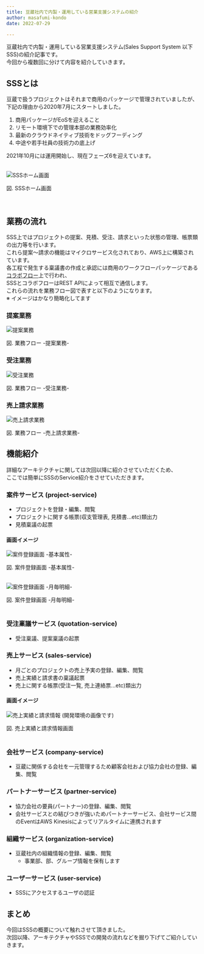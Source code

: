 ```yaml
---
title: 豆蔵社内で内製・運用している営業支援システムの紹介
author: masafumi-kondo
date: 2022-07-29

---
```


豆蔵社内で内製・運用している営業支援システム(Sales Support System 以下SSS)の紹介記事です。  
今回から複数回に分けて内容を紹介していきます。


## SSSとは
豆蔵で扱うプロジェクトはそれまで商用のパッケージで管理されていましたが、  
下記の理由から2020年7月にスタートしました。  
 
1. 商用パッケージがEoSを迎えること  
2. リモート環境下での管理本部の業務効率化  
3. 最新のクラウドネイティブ技術をドッグフーディング  
4. 中途や若手社員の技術力の底上げ  

2021年10月には運用開始し、現在フェーズ6を迎えています。    
  
&nbsp;   
![SSSホーム画面](/img/sss/sss_0.png "SSSホーム画面２")  
<div>図. SSSホーム画面</div>

&nbsp;

## 業務の流れ

SSS上ではプロジェクトの提案、見積、受注、請求といった状態の管理、帳票類の出力等を行います。    
これら提案～請求の機能はマイクロサービス化されており、AWS上に構築されています。  
各工程で発生する稟議書の作成と承認には商用のワークフローパッケージである [コラボフロー](https://www.collabo-style.co.jp/)上で行われ、  
SSSとコラボフローはREST APIによって相互で通信します。  
これらの流れを業務フロー図で表すと以下のようになります。  
※ イメージはかなり簡略化してます    

### 提案業務

![提案業務](/img/sss/flow_quotation.png)  
<div>図. 業務フロー -提案業務-</div>   

### 受注業務

![受注業務](/img/sss/flow_order.png)  
<div>図. 業務フロー -受注業務-</div>

### 売上請求業務

![売上請求業務](/img/sss/flow_sales.png)  
<div>図. 業務フロー -売上請求業務-</div>

## 機能紹介  
詳細なアーキテクチャに関しては次回以降に紹介させていただくため、  
ここでは簡単にSSSのService紹介をさせていただきます。  

### 案件サービス (project-service)   
- プロジェクトを登録・編集、閲覧
- プロジェクトに関する帳票(収支管理表, 見積書...etc)類出力 
- 見積稟議の起票
  &nbsp;

#### 画面イメージ
![案件登録画面 -基本属性-](/img/sss/project_1.png)
<div>図. 案件登録画面 -基本属性-</div>  
  &nbsp;  

![案件登録画面 -月毎明細-](/img/sss/project_2.png)  
<div>図. 案件登録画面 -月毎明細-</div>  
  &nbsp;  

### 受注稟議サービス (quotation-service)
  - 受注稟議、提案稟議の起票
### 売上サービス (sales-service)
- 月ごとのプロジェクトの売上予実の登録、編集、閲覧
- 売上実績と請求書の稟議起票
- 売上に関する帳票(受注一覧, 売上連絡票...etc)類出力 

#### 画面イメージ
![売上実績と請求情報 (開発環境の画像です)](/img/sss/sales_1.png)
<div>図. 売上実績と請求情報画面</div>
  &nbsp;

### 会社サービス (company-service)
- 豆蔵に関係する会社を一元管理するため顧客会社および協力会社の登録、編集、閲覧
### パートナーサービス (partner-service)
- 協力会社の要員(パートナー)の登録、編集、閲覧
- 会社サービスとの結びつきが強いためパートナーサービス、会社サービス間のEventはAWS Kinesisによってリアルタイムに連携されます
### 組織サービス (organization-service)
- 豆蔵社内の組織情報の登録、編集、閲覧
  - 事業部、部、グループ情報を保有します
### ユーザーサービス (user-service)
- SSSにアクセスするユーザの認証

## まとめ  
今回はSSSの概要について触れさせて頂きました。   
次回以降、アーキテクチャやSSSでの開発の流れなどを掘り下げてご紹介していきます。  

